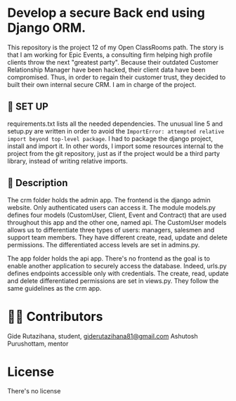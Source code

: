 # Develop a secure Back end using Django ORM. 

This repository is the project 12 of my Open ClassRooms path. The story is that I am working for Epic Events, a consulting firm helping high profile clients throw the next "greatest party". Because their outdated Customer Relationship Manager have been hacked, their client data have been compromised. Thus, in order to regain their customer trust, they decided to built their own internal secure CRM. I am in charge of the project. 

## 🔧 SET UP 

requirements.txt lists all the needed dependencies. The unusual line 5 and setup.py are written in order to avoid the `ImportError: attempted relative import beyond top-level package`. I had to package the django project, install and import it. In other words, I import some resources internal to the project from the git repository, just as if the project would be a third party library, instead of writing relative imports.  

## 📄 Description 

The crm folder holds the admin app. The frontend is the django admin website. Only authenticated users can access it. The module models.py defines four models (CustomUser, Client, Event and Contract) that are used throughout this app and the other one, named api. The CustomUser models allows us to differentiate three types of users: managers, salesmen and support team members. They have different create, read, update and delete permissions. The differentiated access levels are set in admins.py. 

The app folder holds the api app. There's no frontend as the goal is to enable another application to securely access the database. Indeed, urls.py defines endpoints accessible only with credentials. The create, read, update and delete differentiated permissions are set in views.py. They follow the same guidelines as the crm app.  

# 👷‍♂️ Contributors

Gide Rutazihana, student, giderutazihana81@gmail.com 
Ashutosh Purushottam, mentor

# License

 There's no license 
